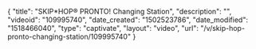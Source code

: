 {
    "title": "SKIP*HOP&reg; PRONTO! Changing Station",
    "description": "",
    "videoid": "109995740",
    "date_created": "1502523786",
    "date_modified": "1518466040",
    "type": "captivate",
    "layout": "video",
    "url": "\/v\/skip-hop-pronto-changing-station\/109995740"
}